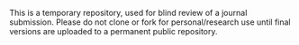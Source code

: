 This is a temporary repository, used for blind review of a journal submission.
Please do not clone or fork for personal/research use until final versions are
uploaded to a permanent public repository.

